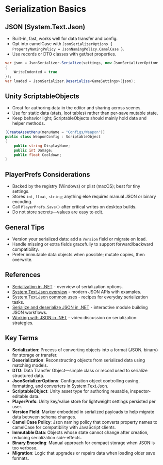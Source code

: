# Serialization Basics

## JSON (System.Text.Json)
- Built-in, fast, works well for data transfer and config.
- Opt into camelCase with `JsonSerializerOptions { PropertyNamingPolicy = JsonNamingPolicy.CamelCase }`.
- Use records or DTO classes with get/set properties.

```csharp
var json = JsonSerializer.Serialize(settings, new JsonSerializerOptions
{
    WriteIndented = true
});
var loaded = JsonSerializer.Deserialize<GameSettings>(json);
```

## Unity ScriptableObjects
- Great for authoring data in the editor and sharing across scenes.
- Use for static data (stats, loot tables) rather than per-save mutable state.
- Keep behavior light; ScriptableObjects should mainly hold data and helper methods.

```csharp
[CreateAssetMenu(menuName = "Configs/Weapon")]
public class WeaponConfig : ScriptableObject
{
    public string DisplayName;
    public int Damage;
    public float Cooldown;
}
```

## PlayerPrefs Considerations
- Backed by the registry (Windows) or plist (macOS); best for tiny settings.
- Stores `int`, `float`, `string`; anything else requires manual JSON or binary encoding.
- Call `PlayerPrefs.Save()` after critical writes on desktop builds.
- Do not store secrets—values are easy to edit.

## General Tips
- Version your serialized data: add a `Version` field or migrate on load.
- Handle missing or extra fields gracefully to support forward/backward compatibility.
- Prefer immutable data objects when possible; mutate copies, then overwrite.








## References
- [Serialization in .NET](https://learn.microsoft.com/en-us/dotnet/standard/serialization/) - overview of serialization options.
- [System.Text.Json overview](https://learn.microsoft.com/en-us/dotnet/standard/serialization/system-text-json/overview) - modern JSON APIs with examples.
- [System.Text.Json common uses](https://learn.microsoft.com/en-us/dotnet/standard/serialization/system-text-json/common-uses) - recipes for everyday serialization tasks.
- [Serialize and deserialize JSON in .NET](https://learn.microsoft.com/en-us/training/modules/serialize-deserialize-json-dotnet/) - interactive module building JSON workflows.
- [Working with JSON in .NET](https://www.youtube.com/watch?v=qlPxmmbgpqQ) - video discussion on serialization strategies.
## Key Terms
- **Serialization**: Process of converting objects into a format (JSON, binary) for storage or transfer.
- **Deserialization**: Reconstructing objects from serialized data using matching models.
- **DTO**: Data Transfer Object—simple class or record used to serialize structured data.
- **JsonSerializerOptions**: Configuration object controlling casing, formatting, and converters in System.Text.Json.
- **ScriptableObject**: Unity asset type for authoring reusable, inspector-editable data.
- **PlayerPrefs**: Unity key/value store for lightweight settings persisted per user.
- **Version Field**: Marker embedded in serialized payloads to help migrate data between schema changes.
- **Camel Case Policy**: Json naming policy that converts property names to camelCase for compatibility with JavaScript clients.
- **Immutable Data**: Objects whose state cannot change after creation, reducing serialization side-effects.
- **Binary Encoding**: Manual approach for compact storage when JSON is too verbose.
- **Migration**: Logic that upgrades or repairs data when loading older save formats.
